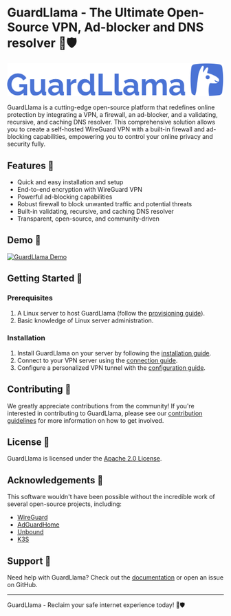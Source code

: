 # GuardLlama - The Ultimate Open-Source VPN, Ad-blocker and DNS resolver :llama::shield:

![GuardLlama Logo](https://raw.githubusercontent.com/guardllamanet/.github/main/images/guardllama-logo.svg)

GuardLlama is a cutting-edge open-source platform that redefines online protection by integrating a VPN, a firewall, an ad-blocker, and a validating, recursive, and caching DNS resolver. This comprehensive solution allows you to create a self-hosted WireGuard VPN with a built-in firewall and ad-blocking capabilities, empowering you to control your online privacy and security fully.

## Features :star2:

- Quick and easy installation and setup
- End-to-end encryption with WireGuard VPN
- Powerful ad-blocking capabilities
- Robust firewall to block unwanted traffic and potential threats
- Built-in validating, recursive, and caching DNS resolver
- Transparent, open-source, and community-driven

## Demo :tada:

[![GuardLlama Demo](http://img.youtube.com/vi/yxgyDOk0BvA/0.jpg)](http://www.youtube.com/watch?v=yxgyDOk0BvA "GuardLlama Demo")

## Getting Started :rocket:

### Prerequisites

1. A Linux server to host GuardLlama (follow the [provisioning guide](https://guardllama.net/docs/category/provision-a-vps)).
2. Basic knowledge of Linux server administration.

### Installation

1. Install GuardLlama on your server by following the [installation guide](https://guardllama.net/docs/getting-started/install).
2. Connect to your VPN server using the [connection guide](https://guardllama.net/docs/getting-started/connect).
3. Configure a personalized VPN tunnel with the [configuration guide](https://guardllama.net/docs/getting-started/configure).

## Contributing :handshake:

We greatly appreciate contributions from the community! If you're interested in contributing to GuardLlama, please see our [contribution guidelines](CONTRIBUTING.md) for more information on how to get involved.

## License :page_facing_up:

GuardLlama is licensed under the [Apache 2.0 License](LICENSE.md).

## Acknowledgements :raised_hands:

This software wouldn't have been possible without the incredible work of several open-source projects, including:

- [WireGuard](https://www.wireguard.com)
- [AdGuardHome](https://github.com/AdguardTeam/AdGuardHome)
- [Unbound](https://github.com/NLnetLabs/unbound)
- [K3S](https://k3s.io)

## Support :speech_balloon:

Need help with GuardLlama? Check out the [documentation](https://guardllama.net/docs/intro) or open an issue on GitHub.

---

GuardLlama - Reclaim your safe internet experience today! :llama::shield:
